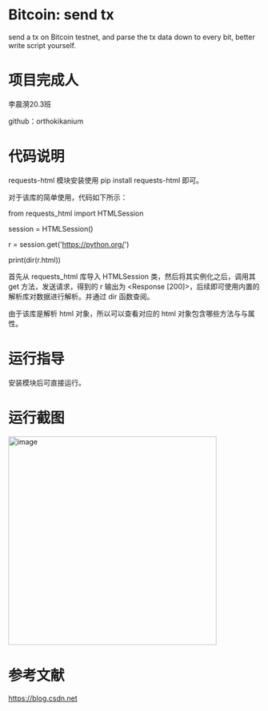 

# Bitcoin: send tx
send a tx on Bitcoin testnet, and parse the tx data down to every bit, better write script yourself.

# 项目完成人
李晨漪20.3班

github：orthokikanium
# 代码说明
requests-html 模块安装使用 pip install requests-html 即可。

对于该库的简单使用，代码如下所示：

from requests_html import HTMLSession

session = HTMLSession()

r = session.get('https://python.org/')

print(dir(r.html))

首先从 requests_html 库导入 HTMLSession 类，然后将其实例化之后，调用其 get 方法，发送请求，得到的 r 输出为 <Response [200]>，后续即可使用内置的解析库对数据进行解析。并通过 dir 函数查阅。

由于该库是解析 html 对象，所以可以查看对应的 html 对象包含哪些方法与与属性。
# 运行指导
安装模块后可直接运行。
# 运行截图
<img width="416" alt="image" src="https://user-images.githubusercontent.com/91087648/181791279-b2f3f62a-2ca3-4752-88f9-ee2e013fbed3.png">

# 参考文献
https://blog.csdn.net
